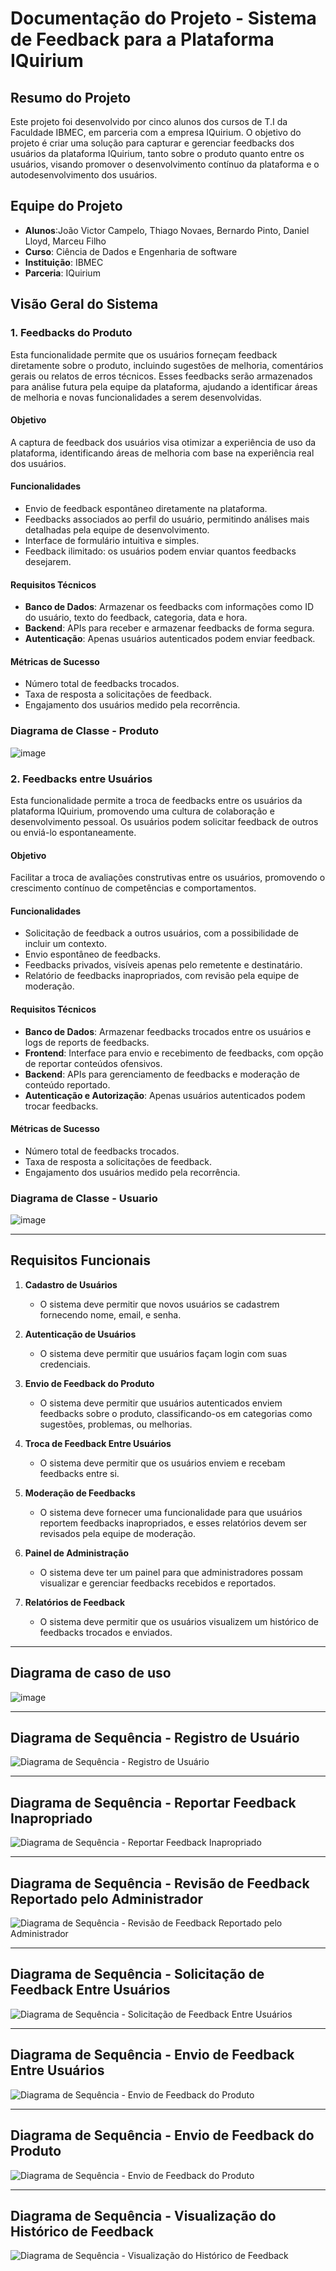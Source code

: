 # Documentação do Projeto - Sistema de Feedback para a Plataforma IQuirium

## Resumo do Projeto
Este projeto foi desenvolvido por cinco alunos dos cursos de T.I da Faculdade IBMEC, em parceria com a empresa IQuirium. O objetivo do projeto é criar uma solução para capturar e gerenciar feedbacks dos usuários da plataforma IQuirium, tanto sobre o produto quanto entre os usuários, visando promover o desenvolvimento contínuo da plataforma e o autodesenvolvimento dos usuários.

## Equipe do Projeto
- **Alunos**:João Victor Campelo, Thiago Novaes, Bernardo Pinto, Daniel Lloyd, Marceu Filho
- **Curso**: Ciência de Dados e Engenharia de software 
- **Instituição**: IBMEC
- **Parceria**: IQuirium

## Visão Geral do Sistema

### 1. Feedbacks do Produto
Esta funcionalidade permite que os usuários forneçam feedback diretamente sobre o produto, incluindo sugestões de melhoria, comentários gerais ou relatos de erros técnicos. Esses feedbacks serão armazenados para análise futura pela equipe da plataforma, ajudando a identificar áreas de melhoria e novas funcionalidades a serem desenvolvidas.

#### Objetivo
A captura de feedback dos usuários visa otimizar a experiência de uso da plataforma, identificando áreas de melhoria com base na experiência real dos usuários.

#### Funcionalidades
- Envio de feedback espontâneo diretamente na plataforma.
- Feedbacks associados ao perfil do usuário, permitindo análises mais detalhadas pela equipe de desenvolvimento.
- Interface de formulário intuitiva e simples.
- Feedback ilimitado: os usuários podem enviar quantos feedbacks desejarem.

#### Requisitos Técnicos
- **Banco de Dados**: Armazenar os feedbacks com informações como ID do usuário, texto do feedback, categoria, data e hora.
- **Backend**: APIs para receber e armazenar feedbacks de forma segura.
- **Autenticação**: Apenas usuários autenticados podem enviar feedback.

#### Métricas de Sucesso
- Número total de feedbacks trocados.
- Taxa de resposta a solicitações de feedback.
- Engajamento dos usuários medido pela recorrência.

### Diagrama de Classe - Produto

![image](https://github.com/user-attachments/assets/8ea2ff53-faa6-42a0-9576-6380dba3e6cb)


### 2. Feedbacks entre Usuários
Esta funcionalidade permite a troca de feedbacks entre os usuários da plataforma IQuirium, promovendo uma cultura de colaboração e desenvolvimento pessoal. Os usuários podem solicitar feedback de outros ou enviá-lo espontaneamente.

#### Objetivo
Facilitar a troca de avaliações construtivas entre os usuários, promovendo o crescimento contínuo de competências e comportamentos.

#### Funcionalidades
- Solicitação de feedback a outros usuários, com a possibilidade de incluir um contexto.
- Envio espontâneo de feedbacks.
- Feedbacks privados, visíveis apenas pelo remetente e destinatário.
- Relatório de feedbacks inapropriados, com revisão pela equipe de moderação.

#### Requisitos Técnicos
- **Banco de Dados**: Armazenar feedbacks trocados entre os usuários e logs de reports de feedbacks.
- **Frontend**: Interface para envio e recebimento de feedbacks, com opção de reportar conteúdos ofensivos.
- **Backend**: APIs para gerenciamento de feedbacks e moderação de conteúdo reportado.
- **Autenticação e Autorização**: Apenas usuários autenticados podem trocar feedbacks.

#### Métricas de Sucesso
- Número total de feedbacks trocados.
- Taxa de resposta a solicitações de feedback.
- Engajamento dos usuários medido pela recorrência.

### Diagrama de Classe - Usuario 
![image](https://github.com/user-attachments/assets/cfdace77-0854-4028-ab26-23d42b763ed9)

---

## Requisitos Funcionais

1. **Cadastro de Usuários**
   - O sistema deve permitir que novos usuários se cadastrem fornecendo nome, email, e senha.
   
2. **Autenticação de Usuários**
   - O sistema deve permitir que usuários façam login com suas credenciais.
   
3. **Envio de Feedback do Produto**
   - O sistema deve permitir que usuários autenticados enviem feedbacks sobre o produto, classificando-os em categorias como sugestões, problemas, ou melhorias.

4. **Troca de Feedback Entre Usuários**
   - O sistema deve permitir que os usuários enviem e recebam feedbacks entre si.

5. **Moderação de Feedbacks**
   - O sistema deve fornecer uma funcionalidade para que usuários reportem feedbacks inapropriados, e esses relatórios devem ser revisados pela equipe de moderação.

6. **Painel de Administração**
   - O sistema deve ter um painel para que administradores possam visualizar e gerenciar feedbacks recebidos e reportados.

7. **Relatórios de Feedback**
   - O sistema deve permitir que os usuários visualizem um histórico de feedbacks trocados e enviados.

---
## Diagrama de caso de uso
![image](https://github.com/user-attachments/assets/f4996cbe-75dc-4675-b388-dd74bf82cc97)

---
## Diagrama de Sequência - Registro de Usuário
![Diagrama de Sequência - Registro de Usuário](https://github.com/user-attachments/assets/a98e9341-16bb-4643-8475-0b2bcf611b14)

---
## Diagrama de Sequência - Reportar Feedback Inapropriado
![Diagrama de Sequência - Reportar Feedback Inapropriado](https://github.com/user-attachments/assets/ffead89e-b597-423e-b028-b1400f6af9f7)

---
## Diagrama de Sequência - Revisão de Feedback Reportado pelo Administrador
![Diagrama de Sequência - Revisão de Feedback Reportado pelo Administrador](https://github.com/user-attachments/assets/9d741316-37a3-44b6-99e9-f295f3fd2519)

---
## Diagrama de Sequência - Solicitação de Feedback Entre Usuários
![Diagrama de Sequência - Solicitação de Feedback Entre Usuários](https://github.com/user-attachments/assets/2b2a60de-77d4-4cb6-92d6-90474e8125ff)

---
## Diagrama de Sequência - Envio de Feedback Entre Usuários
![Diagrama de Sequência - Envio de Feedback do Produto](https://github.com/user-attachments/assets/74d8dc40-a92a-479e-a4b9-a4b29bdcdc46)

---
## Diagrama de Sequência - Envio de Feedback do Produto
![Diagrama de Sequência - Envio de Feedback do Produto](https://github.com/user-attachments/assets/4306149e-20d6-4bb4-a951-3164e133bcc3)

---
## Diagrama de Sequência - Visualização do Histórico de Feedback
![Diagrama de Sequência - Visualização do Histórico de Feedback](https://github.com/user-attachments/assets/04af0a52-03c4-46c2-b47e-7781b051fe58)





